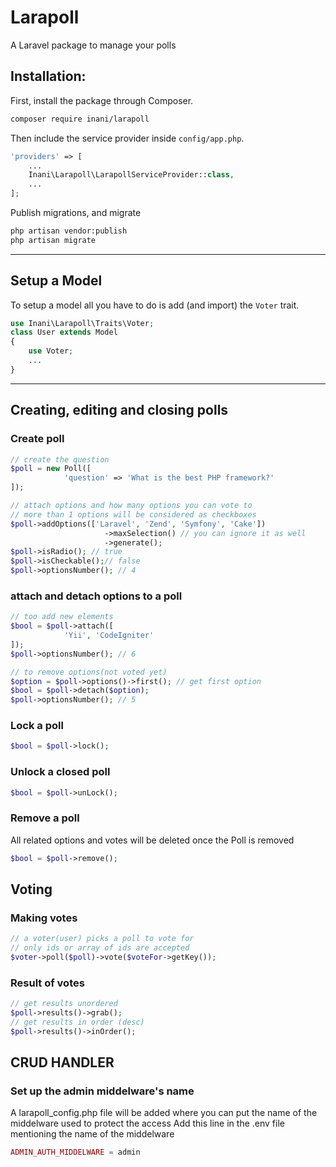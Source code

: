 # Larapoll
A Laravel package to manage your polls


## Installation:
First, install the package through Composer.

```bash
composer require inani/larapoll
```

Then include the service provider inside `config/app.php`.

```php
'providers' => [
    ...
    Inani\Larapoll\LarapollServiceProvider::class,
    ...
];
```
Publish migrations, and migrate

```bash
php artisan vendor:publish
php artisan migrate
```

___

## Setup a Model

To setup a model all you have to do is add (and import) the `Voter` trait.

```php
use Inani\Larapoll\Traits\Voter;
class User extends Model
{
    use Voter;
    ...
}
```

___

## Creating, editing and closing polls

### Create poll
```php
// create the question
$poll = new Poll([
            'question' => 'What is the best PHP framework?'
]); 

// attach options and how many options you can vote to
// more than 1 options will be considered as checkboxes
$poll->addOptions(['Laravel', 'Zend', 'Symfony', 'Cake'])
                     ->maxSelection() // you can ignore it as well
                     ->generate();
$poll->isRadio(); // true
$poll->isCheckable();// false
$poll->optionsNumber(); // 4
```
### attach and detach options to a poll
```php
// too add new elements 
$bool = $poll->attach([
            'Yii', 'CodeIgniter'
]);
$poll->optionsNumber(); // 6

// to remove options(not voted yet)
$option = $poll->options()->first(); // get first option
$bool = $poll->detach($option); 
$poll->optionsNumber(); // 5
```
### Lock a poll
```php
$bool = $poll->lock();
```
### Unlock a closed poll
```php
$bool = $poll->unLock();
```
### Remove a poll
All related options and votes will be deleted once the Poll is removed
```php
$bool = $poll->remove();
```
## Voting

### Making votes
```php
// a voter(user) picks a poll to vote for
// only ids or array of ids are accepted
$voter->poll($poll)->vote($voteFor->getKey());
```
### Result of votes
```php
// get results unordered
$poll->results()->grab();
// get results in order (desc)
$poll->results()->inOrder();
```

## CRUD HANDLER
### Set up the admin middelware's name
A larapoll_config.php file will be added where you can put the name of the middelware used to protect the access
Add this line in the .env file mentioning the name of the middelware

```php
ADMIN_AUTH_MIDDELWARE = admin
```

